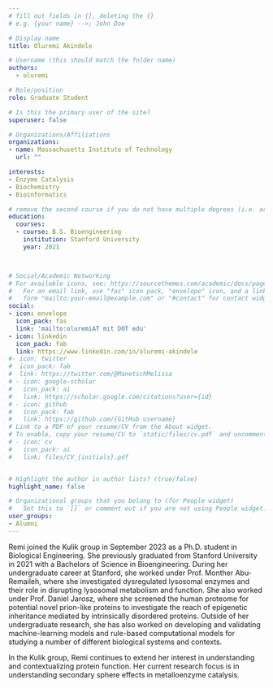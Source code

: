 ```yaml
---
# fill out fields in {}, deleting the {}
# e.g. {your name} -->; John Doe

# Display name
title: Oluremi Akindele

# Username (this should match the folder name)
authors:
  - oluremi

# Role/position
role: Graduate Student

# Is this the primary user of the site?
superuser: false

# Organizations/Affiliations
organizations:
- name: Massachusetts Institute of Technology
  url: ""

interests:
- Enzyme Catalysis
- Biochemistry
- Bioinformatics

# remove the second course if you do not have multiple degrees (i.e. are not a postdoc/do not have a Master's)
education:
  courses:
  - course: B.S. Bioengineering
    institution: Stanford University
    year: 2021



# Social/Academic Networking
# For available icons, see: https://sourcethemes.com/academic/docs/page-builder/#icons
#   For an email link, use "fas" icon pack, "envelope" icon, and a link in the
#   form "mailto:your-email@example.com" or "#contact" for contact widget.
social:
- icon: envelope
  icon_pack: fas
  link: 'mailto:oluremiAT mit DOT edu'
- icon: linkedin
  icon_pack: fab
  link: https://www.linkedin.com/in/oluremi-akindele
#- icon: twitter
#  icon_pack: fab
#  link: https://twitter.com/@ManetschMelissa
# - icon: google-scholar
#   icon_pack: ai
#   link: https://scholar.google.com/citations?user={id}
# - icon: github
#   icon_pack: fab
#   link: https://github.com/{GitHub username}
# Link to a PDF of your resume/CV from the About widget.
# To enable, copy your resume/CV to `static/files/cv.pdf` and uncomment the lines below.
# - icon: cv
#   icon_pack: ai
#   link: files/CV_{initials}.pdf


# Highlight the author in author lists? (true/false)
highlight_name: false

# Organizational groups that you belong to (for People widget)
#   Set this to `[]` or comment out if you are not using People widget.
user_groups:
- Alumni
---
```


Remi joined the Kulik group in September 2023 as a Ph.D. student in Biological Engineering. She previously graduated from Stanford University in 2021 with a Bachelors of Science in Bioengineering. During her undergraduate career at Stanford, she worked under Prof. Monther Abu-Remaileh, where she investigated dysregulated lysosomal enzymes and their role in disrupting lysosomal metabolism and function. She also worked under Prof. Daniel Jarosz, where she screened the human proteome for potential novel prion-like proteins to investigate the reach of epigenetic inheritance mediated by intrinsically disordered proteins. Outside of her undergraduate research, she has also worked on developing and validating machine-learning models and rule-based computational models for studying a number of different biological systems and contexts.

In the Kulik group, Remi continues to extend her interest in understanding and contextualizing protein function. Her current research focus is in understanding secondary sphere effects in metalloenzyme catalysis. 
